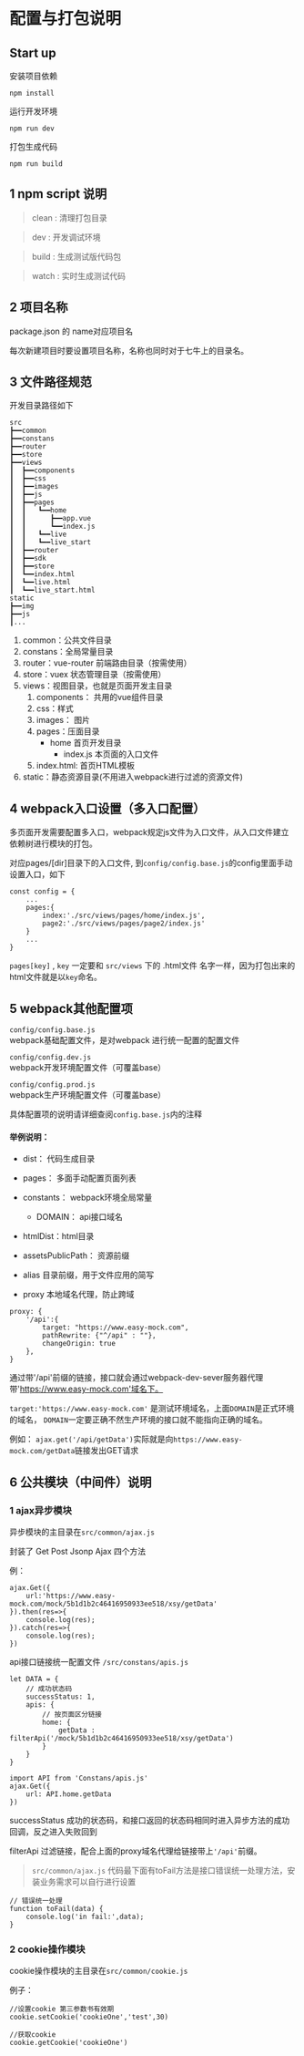 # 配置与打包说明

## Start up

安装项目依赖
```
npm install
```
运行开发环境
```
npm run dev
```
打包生成代码
```
npm run build
```

## 1 npm script 说明
> clean : 清理打包目录

> dev : 开发调试环境

> build : 生成测试版代码包

> watch : 实时生成测试代码

## 2 项目名称
package.json 的 name对应项目名

每次新建项目时要设置项目名称，名称也同时对于七牛上的目录名。

## 3 文件路径规范
开发目录路径如下
```
src
┣━━common
┣━━constans
┣━━router
┣━━store
┣━━views
┃  ┣━━components
┃  ┣━━css
┃  ┣━━images
┃  ┣━━js
┃  ┣━━pages
┃  ┃   ┗━━home
┃  ┃      ┣━━app.vue
┃  ┃      ┗━━index.js
┃  ┃   ┗━━live
┃  ┃   ┗━━live_start
┃  ┣━━router
┃  ┣━━sdk
┃  ┣━━store
┃  ┗━━index.html
┃  ┗━━live.html
┃  ┗━━live_start.html
static
┣━━img
┣━━js
┃...
```
1. common：公共文件目录
2. constans：全局常量目录
3. router：vue-router 前端路由目录（按需使用）
4. store：vuex 状态管理目录（按需使用）
5. views：视图目录，也就是页面开发主目录
    1. components： 共用的vue组件目录
    2. css：样式
    3. images： 图片
    4. pages：压面目录
        * home 首页开发目录
            - index.js 本页面的入口文件
    5. index.html: 首页HTML模板
6. static：静态资源目录(不用进入webpack进行过滤的资源文件)


## 4 webpack入口设置（多入口配置）
多页面开发需要配置多入口，webpack规定js文件为入口文件，从入口文件建立依赖树进行模块的打包。

对应pages/[dir]目录下的入口文件, 到`config/config.base.js`的config里面手动设置入口，如下
```
const config = {
    ...
    pages:{
        index:'./src/views/pages/home/index.js',
        page2:'./src/views/pages/page2/index.js'
    }
    ...
}
```
`pages[key]` , `key` 一定要和 `src/views` 下的 .html文件 名字一样，因为打包出来的html文件就是以`key`命名。

## 5 webpack其他配置项
`config/config.base.js` <br>webpack基础配置文件，是对webpack 进行统一配置的配置文件

`config/config.dev.js` <br>webpack开发环境配置文件（可覆盖base）

`config/config.prod.js` <br>webpack生产环境配置文件（可覆盖base）

具体配置项的说明请详细查阅`config.base.js`内的注释
#### 举例说明：
* dist： 代码生成目录
* pages： 多面手动配置页面列表
* constants： webpack环境全局常量
    - DOMAIN： api接口域名

* htmlDist：html目录

* assetsPublicPath： 资源前缀
* alias 目录前缀，用于文件应用的简写

* proxy 本地域名代理，防止跨域
```
proxy: {
    '/api':{
        target: "https://www.easy-mock.com",
        pathRewrite: {"^/api" : ""},
        changeOrigin: true
    },
}
```
通过带'/api'前缀的链接，接口就会通过webpack-dev-sever服务器代理带'https://www.easy-mock.com'域名下。

`target:'https://www.easy-mock.com'` 是测试环境域名，上面`DOMAIN`是正式环境的域名，
`DOMAIN`一定要正确不然生产环境的接口就不能指向正确的域名。

例如： `ajax.get('/api/getData')`实际就是向`https://www.easy-mock.com/getData`链接发出GET请求

## 6 公共模块（中间件）说明
### 1 ajax异步模块
异步模块的主目录在`src/common/ajax.js`

封装了 Get Post Jsonp Ajax 四个方法

例：
```
ajax.Get({
    url:'https://www.easy-mock.com/mock/5b1d1b2c46416950933ee518/xsy/getData'
}).then(res=>{
    console.log(res);
}).catch(res=>{
    console.log(res);
})
```

api接口链接统一配置文件 `/src/constans/apis.js`
```
let DATA = {
    // 成功状态码
    successStatus: 1,
    apis: {
        // 按页面区分链接
        home: {
            getData : filterApi('/mock/5b1d1b2c46416950933ee518/xsy/getData')
        }
    }
}
```
```
import API from 'Constans/apis.js'
ajax.Get({
    url: API.home.getData
})
```
successStatus 成功的状态码，和接口返回的状态码相同时进入异步方法的成功回调，反之进入失败回到

filterApi 过滤链接，配合上面的proxy域名代理给链接带上`'/api'`前缀。

> `src/common/ajax.js` 代码最下面有toFail方法是接口错误统一处理方法，安装业务需求可以自行进行设置
```
// 错误统一处理
function toFail(data) {
    console.log('in fail:',data);
}
```

### 2 cookie操作模块
cookie操作模块的主目录在`src/common/cookie.js`

例子：

```
//设置cookie 第三参数书有效期
cookie.setCookie('cookieOne','test',30)

//获取cookie
cookie.getCookie('cookieOne')
```

